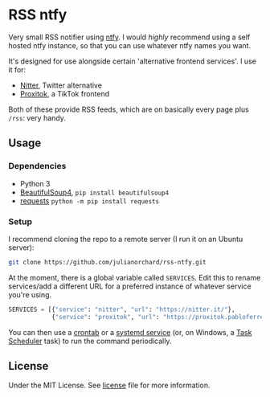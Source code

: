 # RSS ntfy

Very small RSS notifier using [ntfy](https://ntfy.sh/). I would *highly* recommend using a self hosted ntfy instance, so that you can use whatever ntfy names you want.

It's designed for use alongside certain 'alternative frontend services'. I use it for:

- [Nitter](https://github.com/zedeus/nitter), Twitter alternative
- [Proxitok](https://github.com/pablouser1/ProxiTok), a TikTok frontend

Both of these provide RSS feeds, which are on basically every page plus `/rss`: very handy.

## Usage

### Dependencies

- Python 3
- [BeautifulSoup4](https://www.crummy.com/software/BeautifulSoup/bs4/doc/), `pip install beautifulsoup4`
- [requests](https://requests.readthedocs.io/en/latest/) `python -m pip install requests`

### Setup

I recommend cloning the repo to a remote server (I run it on an Ubuntu server):

```sh
git clone https://github.com/julianorchard/rss-ntfy.git
```

At the moment, there is a global variable called `SERVICES`. Edit this to rename services/add a different URL for a preferred instance of whatever service you're using. 

```python
SERVICES = [{"service": "nitter", "url": "https://nitter.it/"}, 
            {"service": "proxitok", "url": "https://proxitok.pabloferreiro.es/@"}]
```

You can then use a [crontab](https://man7.org/linux/man-pages/man5/crontab.5.html) or a [systemd service](https://www.freedesktop.org/software/systemd/man/systemd.service.html) (or, on Windows, a [Task Scheduler](https://learn.microsoft.com/en-us/windows/win32/taskschd/task-scheduler-start-page) task) to run the command periodically.

## License

Under the MIT License. See [license](/LICENSE) file for more information.
